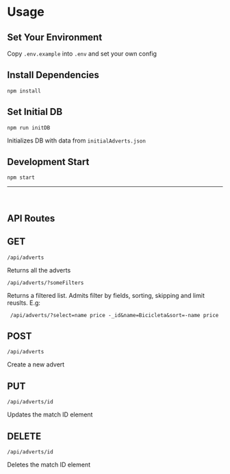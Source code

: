 # Usage

## Set Your Environment

Copy `.env.example` into `.env` and set your own config

## Install Dependencies

    npm install

## Set Initial DB

    npm run initDB

Initializes DB with data from `initialAdverts.json`

## Development Start

    npm start

---

<br />

## API Routes

## GET

    /api/adverts

Returns all the adverts

    /api/adverts/?someFilters

Returns a filtered list. Admits filter by fields, sorting, skipping and limit reuslts. E.g:

` /api/adverts/?select=name price -_id&name=Bicicleta&sort=-name price`

## POST

    /api/adverts

Create a new advert

## PUT

    /api/adverts/id

Updates the match ID element

## DELETE

    /api/adverts/id

Deletes the match ID element
